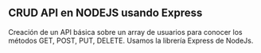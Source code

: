 ## CRUD API en NODEJS usando Express
Creación de un API básica sobre un array de usuarios para conocer los métodos GET, POST, PUT, DELETE. 
Usamos la librería Express de NodeJs.